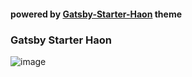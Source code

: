 #### powered by [Gatsby-Starter-Haon](https://github.com/msung99/Gatsby-Starter-Haon.git) theme

### Gatsby Starter Haon

![image](https://github.com/msung99/haon.blog/assets/88240193/cafa1bca-7d6c-4fed-b898-239f37cd6cd6)
